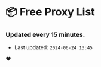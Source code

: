 # :package: Free Proxy List
### Updated every 15 minutes.

- Last updated: `2024-06-24 13:45`

:heart:
